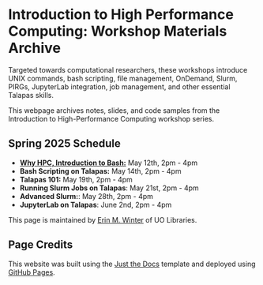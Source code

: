 # Introduction to High Performance Computing: Workshop Materials Archive

Targeted towards computational researchers, these workshops introduce UNIX commands, bash scripting, file management, OnDemand, Slurm, PIRGs, JupyterLab integration, job management, and other essential Talapas skills. 

This webpage archives notes, slides, and code samples from the Introduction to High-Performance Computing workshop series. 

## Spring 2025 Schedule
* [**Why HPC, Introduction to Bash:**](https://wintere.github.io/introhpc-archive/bash/main.html) May 12th, 2pm - 4pm
* **Bash Scripting on Talapas:** May 14th, 2pm - 4pm
* **Talapas 101:** May 19th, 2pm - 4pm
* **Running Slurm Jobs on Talapas**: May 21st, 2pm - 4pm
* **Advanced Slurm:**: May 28th, 2pm - 4pm
* **JupyterLab on Talapas**: June 2nd, 2pm - 4pm

This page is maintained by [Erin M. Winter](https://library.uoregon.edu/directory/winter) of UO Libraries.

## Page Credits
This website was built using the [Just the Docs](https://just-the-docs.github.io/just-the-docs/) template and deployed using [GitHub Pages](https://docs.github.com/en/pages).
